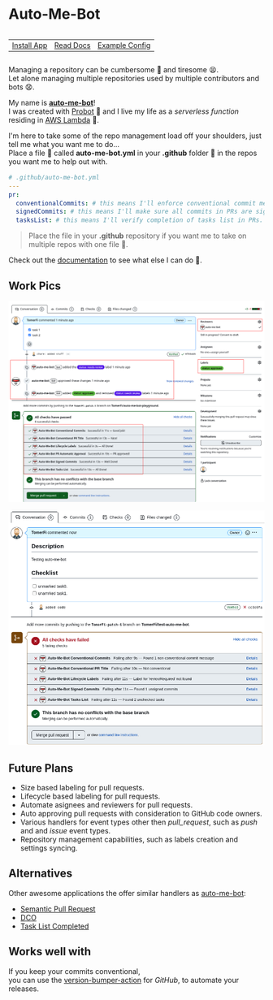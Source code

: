 <!-- markdownlint-disable MD033 -->
# <b>Auto-Me-Bot</b>

<p align="left">
  <table align="left">
    <td align="left"><a href=https://github.com/apps/auto-me-bot target="_blank">Install App</a></td>
    <td align="left"><a href="https://auto-me-bot.tomfi.info/" target="_blank">Read Docs</a></td>
    <td align="left"><a href="https://github.com/TomerFi/auto-me-bot/blob/main/.github/auto-me-bot.yml" target="_blank">Example Config</a></td>
  </table>
</p></br></br></br>

Managing a repository can be cumbersome :construction_worker: and tiresome :tired_face:.</br>
Let alone managing multiple repositories used by multiple contributors and bots :anguished:.</br>

My name is [**auto-me-bot**][1]!</br>
I was created with [Probot][2] :robot: and I live my life
as a _serverless function_ residing in [AWS Lambda][3] :floppy_disk:.</br>

I'm here to take some of the repo management load off your shoulders, just tell me what you want me to do...</br>
Place a file :memo: called **auto-me-bot.yml** in your **.github** folder :file_folder: in the repos you want me to help out with.</br>

```yaml
# .github/auto-me-bot.yml
---
pr:
  conventionalCommits: # this means I'll enforce conventional commit messages in PRs.
  signedCommits: # this means I'll make sure all commits in PRs are signed with the 'Signed-off-by' trailer.
  tasksList: # this means I'll verify completion of tasks list in PRs.
```

> Place the file in your **.github** repository if you want me to take on multiple repos with one file :muscle:.

Check out the [documentation][0] to see what else I can do :call_me_hand:.

## Work Pics

[![all-handlers-success]][0]

[![all-handlers-fail]][0]

## Future Plans

- Size based labeling for pull requests.
- Lifecycle based labeling for pull requests.
- Automate asignees and reviewers for pull requests.
- Auto approving pull requests with consideration to GitHub code owners.
- Various handlers for event types other then _pull_request_, such as _push_ and and _issue_ event types.
- Repository management capabilities, such as labels creation and settings syncing.

## Alternatives

Other awesome applications the offer similar handlers as [auto-me-bot][1]:

- [Semantic Pull Request][semantic-pull-request]
- [DCO][dco]
- [Task List Completed][task-list-completed]

## Works well with

If you keep your commits conventional,</br>
you can use the [version-bumper-action][version-bumper-action] for _GitHub_, to automate your releases.

<!-- REAL LINKS -->
[0]: https://auto-me-bot.tomfi.info/
[1]: https://github.com/apps/auto-me-bot
[2]: https://probot.github.io/
[3]: https://aws.amazon.com/lambda/
[version-bumper-action]: https://github.com/TomerFi/version-bumper-action
<!-- IMAGE LINKS -->
[all-handlers-fail]: https://raw.githubusercontent.com/TomerFi/auto-me-bot/main/docs/img/all-handlers-fail.png
[all-handlers-success]: https://raw.githubusercontent.com/TomerFi/auto-me-bot/main/docs/img/all-handlers-success.png
<!-- ALTERNATIVES LINKS -->
[dco]: https://github.com/apps/dco
[semantic-pull-request]: https://github.com/apps/semantic-pull-requests
[task-list-completed]: https://github.com/marketplace/task-list-completed
